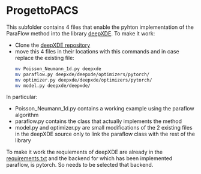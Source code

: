 # ProgettoPACS
This subfolder contains 4 files that enable the pyhton implementation of the ParaFlow method into the library [deepXDE](https://github.com/lululxvi/deepxde).
To make it work:
- Clone the [deepXDE repository](https://github.com/lululxvi/deepxde)
- move this 4 files in their locations with this commands and in case replace the existing file:
  ```bash
  mv Poisson_Neumann_1d.py deepxde
  mv paraflow.py deepxde/deepxde/optimizers/pytorch/
  mv optimizer.py deepxde/deepxde/optimizers/pytorch/
  mv model.py deepxde/deepxde/
  ```
In particular:
- Poisson_Neumann_1d.py contains a working example using the paraflow algorithm
- paraflow.py contains the class that actually implements the method
- model.py and optimizer.py are small modifications of the 2 existing files in the deepXDE source only to link the paraflow class with the rest of the library
  
To make it work the requiements of deepXDE are already in the [requirements.txt](https://github.com/lululxvi/deepxde/blob/master/requirements.txt) and the backend for which has been implemented paraflow, is pytorch. So needs to be selected that backend.
